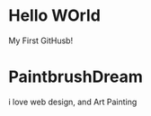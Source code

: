 Hello WOrld
=================

My First GitHusb!
# PaintbrushDream
i love web design, and Art Painting
